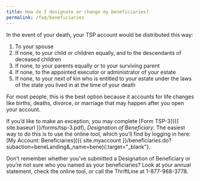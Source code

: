```yaml
---
title: How do I designate or change my beneficiaries?
permalink: /faq/beneficiaries
---
```


In the event of your death, your TSP account would be distributed this way:
1. To your spouse
2. If none, to your child or children equally, and to the descendants of deceased children
3. If none, to your parents equally or to your surviving parent
4. If none, to the appointed executor or administrator of your estate
5. If none, to your next of kin who is entitled to your estate under the laws of the state you lived in at the time of your death

For most people, this is the best option because it accounts for life changes like births, deaths,
divorce, or marriage that may happen after you open your account.

If you’d like to make an exception, you may
complete [Form TSP-3]({{ site.baseurl }}/forms/tsp-3.pdf), *Designation of Beneficiary*.
The easiest way to do this is to use the online tool, which you’ll find by logging in
here: [My Account: Beneficiaries]({{ site.myaccount }}/beneficiaries.do?subaction=beneLanding&_name=bene){:target="\_blank"}.

Don’t remember whether you’ve submitted a Designation of Beneficiary or you’re not sure who you named
as your beneficiaries? Look at your annual statement, check the online tool, or call the
ThriftLine at 1-877-968-3778.
